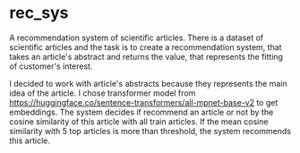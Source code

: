 # rec_sys
A recommendation system of scientific articles.
There is a dataset of scientific articles and the task is to create a recommendation system, that takes an article's abstract and returns the value,
that represents the fitting of customer's interest.

I decided to work with article's abstracts because they represents the main idea of the article.
I chose transformer model from https://huggingface.co/sentence-transformers/all-mpnet-base-v2 to get embeddings.
The system decides if recommend an article or not by the cosine similarity of this article with all train articles.
If the mean cosine similarity with 5 top articles is more than threshold, the system recommends this article. 
